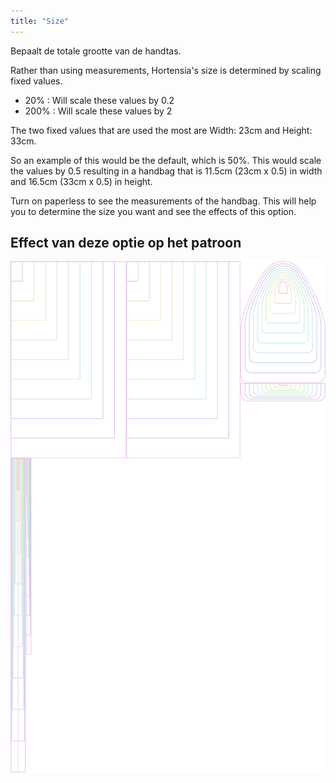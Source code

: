 ```yaml
---
title: "Size"
---
```


Bepaalt de totale grootte van de handtas.

Rather than using measurements, Hortensia's size is determined by scaling fixed values.

- 20% : Will scale these values by 0.2
- 200% : Will scale these values by 2

The two fixed values that are used the most are Width: 23cm and Height: 33cm.

<Note>

So an example of this would be the default, which is 50%. This would scale the values by 0.5 resulting in a handbag that is 11.5cm (23cm x 0.5) in width and 16.5cm (33cm x 0.5) in height.

</Note>

<Tip>

Turn on paperless to see the measurements of the handbag. This will help you to determine the size you want and see the effects of this option.

</Tip>

## Effect van deze optie op het patroon

![Deze afbeelding toont het effect van deze optie door meerdere varianten die een andere waarde hebben voor deze optie te vervangen](hortensia_size_sample.svg "Effect van deze optie op het patroon")
